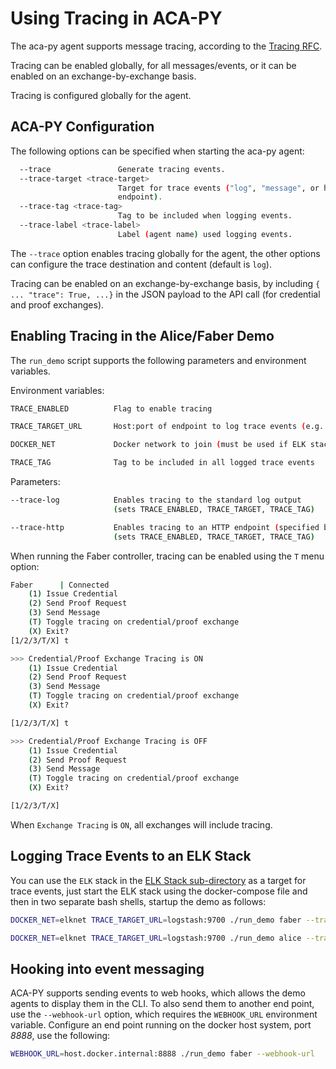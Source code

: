 # Using Tracing in ACA-PY

The aca-py agent supports message tracing, according to the [Tracing RFC](https://github.com/hyperledger/aries-rfcs/tree/master/features/0034-message-tracing).

Tracing can be enabled globally, for all messages/events, or it can be enabled on an exchange-by-exchange basis.

Tracing is configured globally for the agent.

## ACA-PY Configuration

The following options can be specified when starting the aca-py agent:

```bash
  --trace               Generate tracing events.
  --trace-target <trace-target>
                        Target for trace events ("log", "message", or http
                        endpoint).
  --trace-tag <trace-tag>
                        Tag to be included when logging events.
  --trace-label <trace-label>
                        Label (agent name) used logging events.
```

The `--trace` option enables tracing globally for the agent, the other options can configure the trace destination and content (default is `log`).

Tracing can be enabled on an exchange-by-exchange basis, by including `{ ... "trace": True, ...}` in the JSON payload to the API call (for credential and proof exchanges).

## Enabling Tracing in the Alice/Faber Demo

The `run_demo` script supports the following parameters and environment variables.

Environment variables:

```bash
TRACE_ENABLED          Flag to enable tracing

TRACE_TARGET_URL       Host:port of endpoint to log trace events (e.g. logstash:9700)

DOCKER_NET             Docker network to join (must be used if ELK stack is running in docker)

TRACE_TAG              Tag to be included in all logged trace events
```

Parameters:

```bash
--trace-log            Enables tracing to the standard log output
                       (sets TRACE_ENABLED, TRACE_TARGET, TRACE_TAG)

--trace-http           Enables tracing to an HTTP endpoint (specified by TRACE_TARGET_URL)
                       (sets TRACE_ENABLED, TRACE_TARGET, TRACE_TAG)
```

When running the Faber controller, tracing can be enabled using the `T` menu option:

```bash
Faber      | Connected
    (1) Issue Credential
    (2) Send Proof Request
    (3) Send Message
    (T) Toggle tracing on credential/proof exchange
    (X) Exit?
[1/2/3/T/X] t

>>> Credential/Proof Exchange Tracing is ON
    (1) Issue Credential
    (2) Send Proof Request
    (3) Send Message
    (T) Toggle tracing on credential/proof exchange
    (X) Exit?

[1/2/3/T/X] t

>>> Credential/Proof Exchange Tracing is OFF
    (1) Issue Credential
    (2) Send Proof Request
    (3) Send Message
    (T) Toggle tracing on credential/proof exchange
    (X) Exit?

[1/2/3/T/X]
```

When `Exchange Tracing` is `ON`, all exchanges will include tracing.

## Logging Trace Events to an ELK Stack

You can use the `ELK` stack in the [ELK Stack sub-directory](https://github.com/hyperledger/aries-cloudagent-python/blob/0.12.0/demo/elk-stack) as a target for trace events, just start the ELK stack using the docker-compose file and then in two separate bash shells, startup the demo as follows:

```bash
DOCKER_NET=elknet TRACE_TARGET_URL=logstash:9700 ./run_demo faber --trace-http
```

```bash
DOCKER_NET=elknet TRACE_TARGET_URL=logstash:9700 ./run_demo alice --trace-http
```

## Hooking into event messaging

ACA-PY supports sending events to web hooks, which allows the demo agents to display them in the CLI. To also send them to another end point, use the `--webhook-url` option, which requires the `WEBHOOK_URL` environment variable. Configure an end point running on the docker host system, port *8888*, use the following:

```bash
WEBHOOK_URL=host.docker.internal:8888 ./run_demo faber --webhook-url
```
